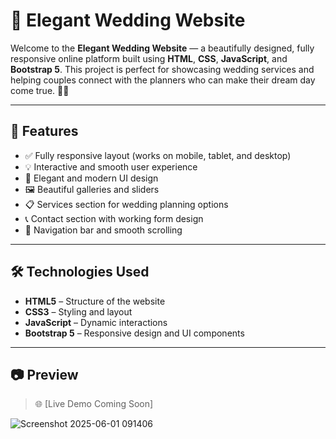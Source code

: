 # 💍 Elegant Wedding  Website

Welcome to the **Elegant Wedding  Website** — a beautifully designed, fully responsive online platform built using **HTML**, **CSS**, **JavaScript**, and **Bootstrap 5**. This project is perfect for showcasing wedding services and helping couples connect with the planners who can make their dream day come true. 💒✨

---

## 🌟 Features

- ✅ Fully responsive layout (works on mobile, tablet, and desktop)
- 💡 Interactive and smooth user experience
- 🎨 Elegant and modern UI design
- 🖼️ Beautiful galleries and sliders
- 📋 Services section for wedding planning options
- 📞 Contact section with working form design
- 📌 Navigation bar and smooth scrolling

---

## 🛠️ Technologies Used

- **HTML5** – Structure of the website  
- **CSS3** – Styling and layout  
- **JavaScript** – Dynamic interactions  
- **Bootstrap 5** – Responsive design and UI components

---

## 📷 Preview

> 🌐 [Live Demo Coming Soon]

![Screenshot 2025-06-01 091406](https://github.com/user-attachments/assets/358e1633-9822-492f-acfb-3ab844e09498)


